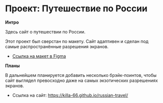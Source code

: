 # Проект: Путешествие по России

**Интро**

Здесь сайт о путешествии по России.

Этот проект был сверстан по макету. Сайт адаптивен и сделан под самые распространённые разрешения экранов.

* [Ссылка на макет в Figma](https://www.figma.com/file/5S2WSbEFL6awjVWJ0NWL8Q/Sprint-3_-Russia-_-desktop-mobile?node-id=28503%3A0)

**Планы** 

В дальнейшем планируется добавить несколько брэйк-поинтов, чтобы сайт выглядел превосходно даже на самых экзотических разрешениях экранов. 

* Ссылка на сайт: https://killa-66.github.io/russian-travel/